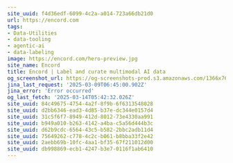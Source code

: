 ```yaml
---
site_uuid: f4d36edf-6099-4c2a-a014-723a66db21d0
url: https://encord.com
tags:
- Data-Utilities
- data-tooling
- agentic-ai
- data-labeling
image: https://encord.com/hero-preview.jpg
site_name: Encord
title: Encord | Label and curate multimodal AI data
og_screenshot_url: https://og-screenshots-prod.s3.amazonaws.com/1366x768/80/false/5fa3a42680815eabf08be140c5a11fa1fd73f2639fab4a3c1fa8801804127f50.jpeg
jina_last_request: '2025-03-09T06:45:00.902Z'
jina_error: 'Error occurred'
og_last_fetch: '2025-03-14T05:42:32.026Z'
site_uuid: 84c49675-4754-4a2f-8f9b-6f6313548028
site_uuid: d2bb6346-ead3-4d85-b37e-dc344e0157d4
site_uuid: 31c5f6f7-8949-412d-8012-73e4330aa991
site_uuid: b949a010-b263-4142-a4ba-c5a56d444b3c
site_uuid: d62b9cdc-6564-43c5-b582-2bbc2adb11d4
site_uuid: 75649262-c778-4c2c-b061-b8bba33f2e42
site_uuid: 2aebb69b-10fc-4aa1-bf35-67f211012d00
site_uuid: db998869-ecb1-4247-b3e7-0116f1ab6410
---
```


